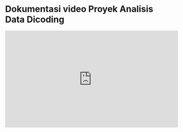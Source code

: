 # Dokumentasi video Proyek Analisis Data Dicoding
<iframe width="560" height="315" src="https://www.youtube.com/embed/9zhF0CDHEHg" frameborder="0" allowfullscreen></iframe>
